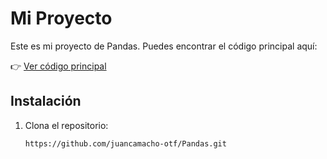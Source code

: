 # Mi Proyecto

Este es mi proyecto de Pandas. Puedes encontrar el código principal aquí:

👉 [Ver código principal](https://github.com/juancamacho-otf/Pandas/blob/master/Pandas.ipynb)

## Instalación

1. Clona el repositorio:

   ```sh
   https://github.com/juancamacho-otf/Pandas.git
